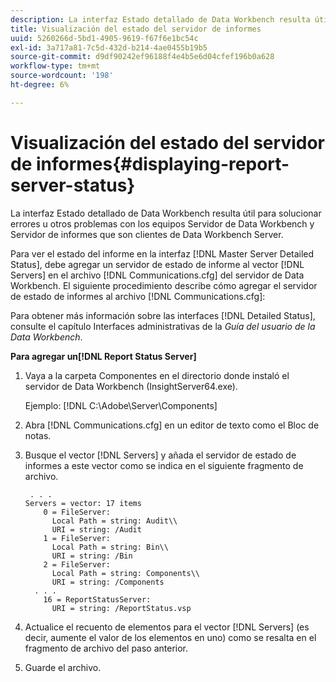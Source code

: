```yaml
---
description: La interfaz Estado detallado de Data Workbench resulta útil para solucionar errores u otros problemas con los equipos Servidor de Data Workbench y Servidor de informes que son clientes de Data Workbench Server.
title: Visualización del estado del servidor de informes
uuid: 5260266d-5bd1-4905-9619-f67f6e1bc54c
exl-id: 3a717a81-7c5d-432d-b214-4ae0455b19b5
source-git-commit: d9df90242ef96188f4e4b5e6d04cfef196b0a628
workflow-type: tm+mt
source-wordcount: '198'
ht-degree: 6%

---
```


# Visualización del estado del servidor de informes{#displaying-report-server-status}

La interfaz Estado detallado de Data Workbench resulta útil para solucionar errores u otros problemas con los equipos Servidor de Data Workbench y Servidor de informes que son clientes de Data Workbench Server.

Para ver el estado del informe en la interfaz [!DNL Master Server Detailed Status], debe agregar un servidor de estado de informe al vector [!DNL Servers] en el archivo [!DNL Communications.cfg] del servidor de Data Workbench. El siguiente procedimiento describe cómo agregar el servidor de estado de informes al archivo [!DNL Communications.cfg]:

Para obtener más información sobre las interfaces [!DNL Detailed Status], consulte el capítulo Interfaces administrativas de la *Guía del usuario de la Data Workbench*.

**Para agregar un[!DNL Report Status Server]**

1. Vaya a la carpeta Componentes en el directorio donde instaló el servidor de Data Workbench (InsightServer64.exe).

   Ejemplo: [!DNL C:\Adobe\Server\Components]
1. Abra [!DNL Communications.cfg] en un editor de texto como el Bloc de notas.
1. Busque el vector [!DNL Servers] y añada el servidor de estado de informes a este vector como se indica en el siguiente fragmento de archivo.

   ```
    . . .
   Servers = vector: 17 items
       0 = FileServer: 
         Local Path = string: Audit\\
         URI = string: /Audit
       1 = FileServer: 
         Local Path = string: Bin\\
         URI = string: /Bin
       2 = FileServer: 
         Local Path = string: Components\\
         URI = string: /Components
     . . .
       16 = ReportStatusServer: 
         URI = string: /ReportStatus.vsp
   ```

1. Actualice el recuento de elementos para el vector [!DNL Servers] (es decir, aumente el valor de los elementos en uno) como se resalta en el fragmento de archivo del paso anterior.
1. Guarde el archivo.
